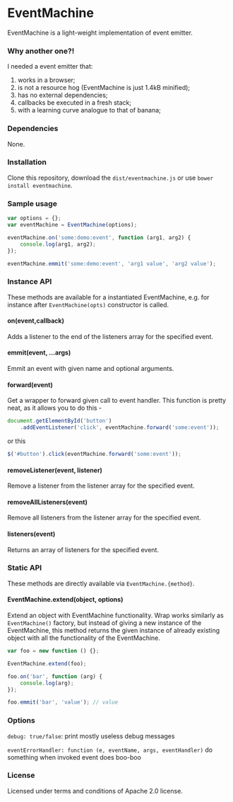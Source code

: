 EventMachine
================

EventMachine is a light-weight implementation of event emitter.

### Why another one?!

I needed a event emitter that:

1. works in a browser;
2. is not a resource hog (EventMachine is just 1.4kB minified);
3. has no external dependencies;
4. callbacks be executed in a fresh stack;
5. with a learning curve analogue to that of banana;

### Dependencies

None.

### Installation

Clone this repository, download the `dist/eventmachine.js` or use `bower install eventmachine`.

### Sample usage

```js
var options = {};
var eventMachine = EventMachine(options);

eventMachine.on('some:demo:event', function (arg1, arg2) {
    console.log(arg1, arg2);
});

eventMachine.emmit('some:demo:event', 'arg1 value', 'arg2 value');
```

### Instance API

These methods are available for a instantiated EventMachine, e.g. for instance after `EventMachine(opts)` constructor is called.

#### on(event,callback)

Adds a listener to the end of the listeners array for the specified event.

#### emmit(event, ...args)

Emmit an event with given name and optional arguments.

#### forward(event)

Get a wrapper to forward given call to event handler. This function is pretty neat, as it allows you to do this -

```js
document.getElementById('button')
    .addEventListener('click', eventMachine.forward('some:event'));
```

or this

```js
$('#button').click(eventMachine.forward('some:event'));
```

#### removeListener(event, listener)

Remove a listener from the listener array for the specified event.

#### removeAllListeners(event)

Remove all listeners from the listener array for the specified event.

#### listeners(event)

Returns an array of listeners for the specified event.

### Static API

These methods are directly available via `EventMachine.{method}`.

#### EventMachine.extend(object, options)

Extend an object with EventMachine functionality. Wrap works similarly as `EventMachine()` factory, but instead of giving a new instance
of the EventMachine, this method returns the given instance of already existing object with all the functionality of the EventMachine.


```js
var foo = new function () {};

EventMachine.extend(foo);

foo.on('bar', function (arg) {
    console.log(arg);
});

foo.emmit('bar', 'value'); // value

```


### Options


`debug: true/false`: print mostly useless debug messages

`eventErrorHandler: function (e, eventName, args, eventHandler)` do something when invoked event does boo-boo


### License

Licensed under terms and conditions of Apache 2.0 license.
